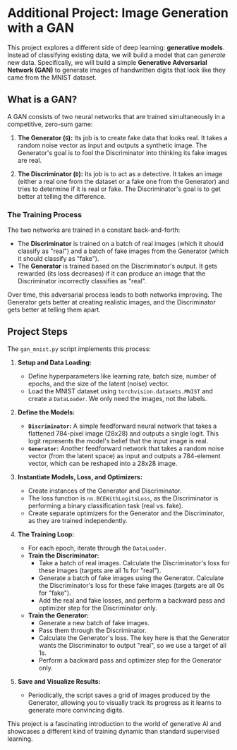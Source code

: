 # Additional Project: Image Generation with a GAN

This project explores a different side of deep learning: **generative models**. Instead of classifying existing data, we will build a model that can *generate* new data. Specifically, we will build a simple **Generative Adversarial Network (GAN)** to generate images of handwritten digits that look like they came from the MNIST dataset.

## What is a GAN?

A GAN consists of two neural networks that are trained simultaneously in a competitive, zero-sum game:

1.  **The Generator (`G`):** Its job is to create fake data that looks real. It takes a random noise vector as input and outputs a synthetic image. The Generator's goal is to fool the Discriminator into thinking its fake images are real.

2.  **The Discriminator (`D`):** Its job is to act as a detective. It takes an image (either a real one from the dataset or a fake one from the Generator) and tries to determine if it is real or fake. The Discriminator's goal is to get better at telling the difference.

### The Training Process

The two networks are trained in a constant back-and-forth:
-   The **Discriminator** is trained on a batch of real images (which it should classify as "real") and a batch of fake images from the Generator (which it should classify as "fake").
-   The **Generator** is trained based on the Discriminator's output. It gets rewarded (its loss decreases) if it can produce an image that the Discriminator incorrectly classifies as "real".

Over time, this adversarial process leads to both networks improving. The Generator gets better at creating realistic images, and the Discriminator gets better at telling them apart.

## Project Steps

The `gan_mnist.py` script implements this process:

1.  **Setup and Data Loading:**
    -   Define hyperparameters like learning rate, batch size, number of epochs, and the size of the latent (noise) vector.
    -   Load the MNIST dataset using `torchvision.datasets.MNIST` and create a `DataLoader`. We only need the images, not the labels.

2.  **Define the Models:**
    -   **`Discriminator`:** A simple feedforward neural network that takes a flattened 784-pixel image (28x28) and outputs a single logit. This logit represents the model's belief that the input image is real.
    -   **`Generator`:** Another feedforward network that takes a random noise vector (from the latent space) as input and outputs a 784-element vector, which can be reshaped into a 28x28 image.

3.  **Instantiate Models, Loss, and Optimizers:**
    -   Create instances of the Generator and Discriminator.
    -   The loss function is `nn.BCEWithLogitsLoss`, as the Discriminator is performing a binary classification task (real vs. fake).
    -   Create separate optimizers for the Generator and the Discriminator, as they are trained independently.

4.  **The Training Loop:**
    -   For each epoch, iterate through the `DataLoader`.
    -   **Train the Discriminator:**
        -   Take a batch of real images. Calculate the Discriminator's loss for these images (targets are all 1s for "real").
        -   Generate a batch of fake images using the Generator. Calculate the Discriminator's loss for these fake images (targets are all 0s for "fake").
        -   Add the real and fake losses, and perform a backward pass and optimizer step for the Discriminator only.
    -   **Train the Generator:**
        -   Generate a new batch of fake images.
        -   Pass them through the Discriminator.
        -   Calculate the Generator's loss. The key here is that the Generator wants the Discriminator to output "real", so we use a target of all 1s.
        -   Perform a backward pass and optimizer step for the Generator only.

5.  **Save and Visualize Results:**
    -   Periodically, the script saves a grid of images produced by the Generator, allowing you to visually track its progress as it learns to generate more convincing digits.

This project is a fascinating introduction to the world of generative AI and showcases a different kind of training dynamic than standard supervised learning.
